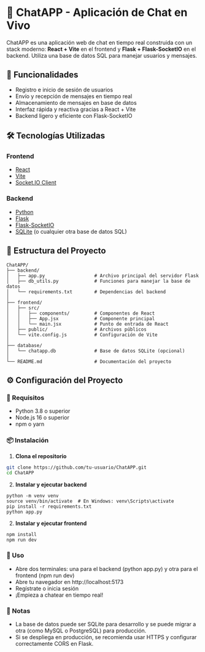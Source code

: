 # 💬 ChatAPP - Aplicación de Chat en Vivo

ChatAPP es una aplicación web de chat en tiempo real construida con un stack moderno: **React + Vite** en el frontend y **Flask + Flask-SocketIO** en el backend. Utiliza una base de datos SQL para manejar usuarios y mensajes.

## 🚀 Funcionalidades

- Registro e inicio de sesión de usuarios
- Envío y recepción de mensajes en tiempo real
- Almacenamiento de mensajes en base de datos
- Interfaz rápida y reactiva gracias a React + Vite
- Backend ligero y eficiente con Flask-SocketIO

## 🛠️ Tecnologías Utilizadas

### Frontend
- [React](https://reactjs.org/)
- [Vite](https://vitejs.dev/)
- [Socket.IO Client](https://socket.io/)

### Backend
- [Python](https://www.python.org/)
- [Flask](https://flask.palletsprojects.com/)
- [Flask-SocketIO](https://flask-socketio.readthedocs.io/)
- [SQLite](https://www.sqlite.org/) (o cualquier otra base de datos SQL)

## 📁 Estructura del Proyecto

```text
ChatAPP/
├── backend/
│   ├── app.py                  # Archivo principal del servidor Flask
│   ├── db_utils.py             # Funciones para manejar la base de datos
│   └── requirements.txt        # Dependencias del backend
│
├── frontend/
│   ├── src/
│   │   ├── components/         # Componentes de React
│   │   ├── App.jsx             # Componente principal
│   │   └── main.jsx            # Punto de entrada de React
│   ├── public/                 # Archivos públicos
│   └── vite.config.js          # Configuración de Vite
│
├── database/
│   └── chatapp.db              # Base de datos SQLite (opcional)
│
└── README.md                   # Documentación del proyecto
```

## ⚙️ Configuración del Proyecto

### 🔧 Requisitos

- Python 3.8 o superior
- Node.js 16 o superior
- npm o yarn

### 📦 Instalación

1. **Clona el repositorio**

```bash
git clone https://github.com/tu-usuario/ChatAPP.git
cd ChatAPP
```

2. **Instalar y ejecutar backend**

```cd backend
python -m venv venv
source venv/bin/activate  # En Windows: venv\Scripts\activate
pip install -r requirements.txt
python app.py
```

2. **Instalar y ejecutar frontend**
   
```cd ../frontend
npm install
npm run dev
```
### 🧪 Uso
  - Abre dos terminales: una para el backend (python app.py) y otra para el frontend (npm run dev)
  - Abre tu navegador en http://localhost:5173
  - Regístrate o inicia sesión
  - ¡Empieza a chatear en tiempo real!

### 📌 Notas
  - La base de datos puede ser SQLite para desarrollo y se puede migrar a otra (como MySQL o PostgreSQL) para producción.
  - Si se despliega en producción, se recomienda usar HTTPS y configurar correctamente CORS en Flask.
